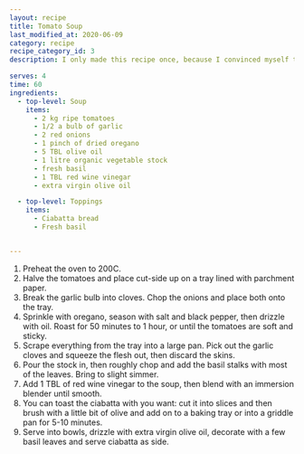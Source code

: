 ```yaml
---
layout: recipe
title: Tomato Soup
last_modified_at: 2020-06-09
category: recipe
recipe_category_id: 3
description: I only made this recipe once, because I convinced myself to also make the ciabatta myself... which was a ridiculous amount of effort. But the soup was really good and I keep think about making it again, this is one of the few soups, I actually would like to eat in the summer. I love the fruity taste of the tomatoes, it is even more intensified as the roasted in this recipe. Tomatoes are my favourite vegetable (although the're actually a fruit!) and I've had many tomato soups in restaurants lately, only to be disappointed, because they're no match for this recipe... I hope you'll enjoy it as much as I did.

serves: 4
time: 60
ingredients:
  - top-level: Soup
    items:
      - 2 kg ripe tomatoes
      - 1/2 a bulb of garlic
      - 2 red onions
      - 1 pinch of dried oregano
      - 5 TBL olive oil
      - 1 litre organic vegetable stock
      - fresh basil
      - 1 TBL red wine vinegar
      - extra virgin olive oil

  - top-level: Toppings
    items:
      - Ciabatta bread
      - Fresh basil


---
```

1.	Preheat the oven to 200C.
2.	Halve the tomatoes and place cut-side up on a tray lined with parchment paper.
3.	Break the garlic bulb into cloves. Chop the onions and place both onto the tray.
4.	Sprinkle with oregano, season with salt and black pepper, then drizzle with oil. Roast for 50 minutes to 1 hour, or until the tomatoes are soft and sticky.
5.	Scrape everything from the tray into a large pan. Pick out the garlic cloves and squeeze the flesh out, then discard the skins.
6.	Pour the stock in, then roughly chop and add the basil stalks with most of the leaves. Bring to slight simmer.
7.	Add 1 TBL of red wine vinegar to the soup, then blend with an immersion blender until smooth.
8.	You can toast the ciabatta with you want: cut it into slices and then brush with a little bit of olive and add on to a baking tray or into a griddle pan for 5-10 minutes.
9.	Serve into bowls, drizzle with extra virgin olive oil, decorate with a few basil leaves and serve ciabatta as side.
